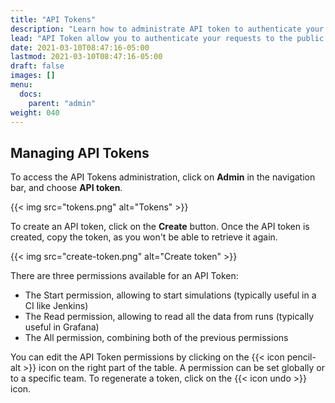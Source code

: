 ```yaml
---
title: "API Tokens"
description: "Learn how to administrate API token to authenticate your requests to the public API."
lead: "API Token allow you to authenticate your requests to the public API."
date: 2021-03-10T08:47:16-05:00
lastmod: 2021-03-10T08:47:16-05:00
draft: false
images: []
menu:
  docs:
    parent: "admin"
weight: 040
---
```


## Managing API Tokens

To access the API Tokens administration, click on **Admin** in the navigation bar, and choose **API token**.

{{< img src="tokens.png" alt="Tokens" >}}

To create an API token, click on the **Create** button. Once the API token is created, copy the token, as you won't be able to retrieve it again.

{{< img src="create-token.png" alt="Create token" >}}

There are three permissions available for an API Token:

- The Start permission, allowing to start simulations (typically useful in a CI like Jenkins)
- The Read permission, allowing to read all the data from runs (typically useful in Grafana)
- The All permission, combining both of the previous permissions

You can edit the API Token permissions by clicking on the {{< icon pencil-alt >}} icon on the right part of the table. A permission can be set globally or to a specific team.
To regenerate a token, click on the {{< icon undo >}} icon.
